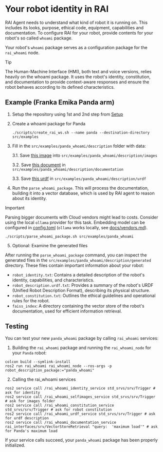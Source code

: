 # Your robot identity in RAI

RAI Agent needs to understand what kind of robot it is running on.
This includes its looks, purpose, ethical code, equipment, capabilities and documentation.
To configure RAI for your robot, provide contents for your robot's so called `whoami` package.

Your robot's `whoami` package serves as a configuration package for the `rai_whoami` node.

> [!TIP]
> The Human-Machine Interface (HMI), both text and voice versions, relies heavily on the whoami package. It uses the robot's identity, constitution, and documentation to provide context-aware responses and ensure the robot behaves according to its defined characteristics.

## Example (Franka Emika Panda arm)

1. Setup the repository using 1st and 2nd step from [Setup](../README.md#setup)

2. Create a whoami package for Panda

   ```shell
   ./scripts/create_rai_ws.sh --name panda --destination-directory src/examples
   ```

3. Fill in the `src/examples/panda_whoami/description` folder with data:

   3.1. Save [this image](https://robodk.com/robot/img/Franka-Emika-Panda-robot.png) into `src/examples/panda_whoami/description/images`

   3.2. Save [this document](https://github.com/user-attachments/files/16417196/Franka.Emika.Panda.robot.-.RoboDK.pdf) in `src/examples/panda_whoami/description/documentation`

   3.3. Save [this urdf](https://github.com/frankaemika/franka_ros/blob/develop/franka_description/robots/panda/panda.urdf.xacro) in `src/examples/panda_whoami/description/urdf`

4. Run the `parse_whoami_package`. This will process the documentation, building it into a vector database, which is used by RAI agent to reason about its identity.

> [!IMPORTANT]
> Parsing bigger documents with Cloud vendors might lead to costs. Consider using the
> local `ollama` provider for this task. Embedding model can be configured in
> [config.toml](../config.toml) (`ollama` works locally, see [docs/vendors.md](./vendors.md#ollama)).

```shell
./scripts/parse_whoami_package.sh src/examples/panda_whoami
```

5. Optional: Examine the generated files

After running the `parse_whoami_package` command, you can inspect the generated files in the `src/examples/panda_whoami/description/generated` directory. These files contain important information about your robot:

- `robot_identity.txt`: Contains a detailed description of the robot's identity, capabilities, and characteristics.
- `robot_description.urdf.txt`: Provides a summary of the robot's URDF (Unified Robot Description Format), describing its physical structure.
- `robot_constitution.txt`: Outlines the ethical guidelines and operational rules for the robot.
- `faiss_index`: A directory containing the vector store of the robot's documentation, used for efficient information retrieval.

## Testing

You can test your new `panda_whoami` package by calling `rai_whoami` services:

1. Building the `rai_whoami` package and running the `rai_whoami_node` for your `Panda` robot:

```shell
colcon build --symlink-install
ros2 run rai_whoami rai_whoami_node --ros-args -p robot_description_package:="panda_whoami"
```

2. Calling the rai_whoami services

```shell
ros2 service call /rai_whoami_identity_service std_srvs/srv/Trigger # ask for identity
ros2 service call /rai_whoami_selfimages_service std_srvs/srv/Trigger # ask for images folder
ros2 service call /rai_whoami_constitution_service std_srvs/srv/Trigger # ask for robot constitution
ros2 service call /rai_whoami_urdf_service std_srvs/srv/Trigger # ask for urdf description
ros2 service call /rai_whoami_documentation_service rai_interfaces/srv/VectorStoreRetrieval "query:  'maximum load'" # ask for Panda's maximum load
```

If your service calls succeed, your `panda_whoami` package has been properly initialized.
